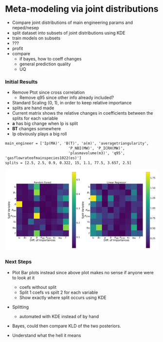 # Meta-modeling via joint distributions

- Compare joint distributions of main engineering params and neped/nesep
- split dataset into subsets of joint distributions using KDE
- train models on subsets
- ???
- profit
- compare
	- if bayes, how to coeff changes
	- general prediction quality
	- UQ


### Initial Results

- Remove Ptot since cross correlation
	- Remove q95 since other info already included?
- Standard Scaling (0, 1), in order to keep relative importance
- splits are hand made
- Current matrix shows the relative changes in coefficients between the splits for each variable
- **a** has big change when Ip is split
- **BT** changes somewhere
- Ip obviously plays a big roll

```
main_engineer = ['Ip(MA)', 'B(T)', 'a(m)', 'averagetriangularity',
							 'P_NBI(MW)', 'P_ICRH(MW)',
							 'plasmavolume(m3)', 'q95', 'gasflowrateofmainspecies1022(es)']
splits = [2.5, 2.5, 0.9, 0.322, 15, 1.1, 77.5, 3.657, 2.5]
```



![initial results](https://github.com/fusionby2030/greedy-pillows/blob/master/etc/joint-dist-results-23-06-21.png)

### Next Steps

- Plot Bar plots instead since above plot makes no sense if anyone were to look at it
	- coefs without split
	- Split 1 coefs vs spilt 2 for each variable
	- Show exactly where split occurs using KDE
- Splitting
	- automated with KDE instead of by hand

- Bayes, could then compare KLD of the two posteriors.
- Understand what the hell it means

